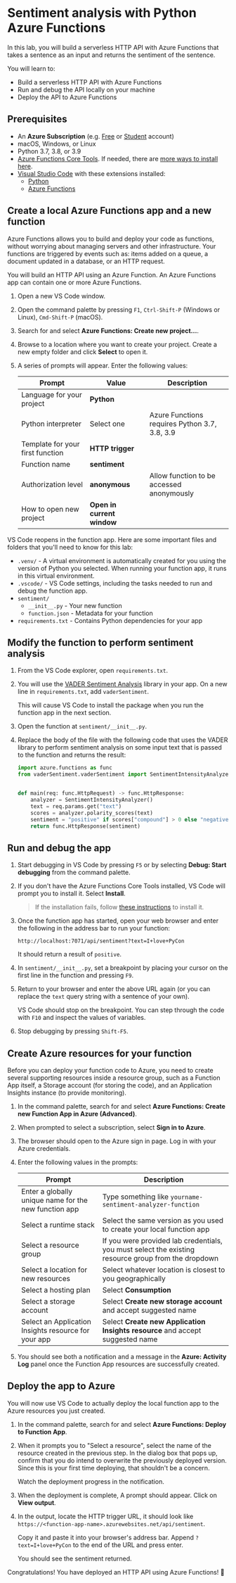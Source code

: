 # Sentiment analysis with Python Azure Functions

In this lab, you will build a serverless HTTP API with Azure Functions that takes a sentence as an input and returns the sentiment of the sentence.

You will learn to:
- Build a serverless HTTP API with Azure Functions
- Run and debug the API locally on your machine
- Deploy the API to Azure Functions

## Prerequisites

- An **Azure Subscription** (e.g. [Free](https://aka.ms/azure-free-account) or [Student](https://aka.ms/azure-student-account) account)
- macOS, Windows, or Linux
- Python 3.7, 3.8, or 3.9
- [Azure Functions Core Tools](https://docs.microsoft.com/azure/azure-functions/functions-run-local#install-the-azure-functions-core-tools). If needed, there are [more ways to install here](https://github.com/Azure/azure-functions-core-tools#installing).
- [Visual Studio Code](https://code.visualstudio.com/download) with these extensions installed:
    - [Python](https://marketplace.visualstudio.com/items?itemName=ms-python.python)
    - [Azure Functions](https://marketplace.visualstudio.com/items?itemName=ms-azuretools.vscode-azurefunctions)

## Create a local Azure Functions app and a new function

Azure Functions allows you to build and deploy your code as functions, without worrying about managing servers and other infrastructure. Your functions are triggered by events such as: items added on a queue, a document updated in a database, or an HTTP request.

You will build an HTTP API using an Azure Function. An Azure Functions app can contain one or more Azure Functions.

1. Open a new VS Code window.

1. Open the command palette by pressing `F1`, `Ctrl-Shift-P` (Windows or Linux), `Cmd-Shift-P` (macOS).

1. Search for and select **Azure Functions: Create new project...**.

1. Browse to a location where you want to create your project. Create a new empty folder and click **Select** to open it.

1. A series of prompts will appear. Enter the following values:

    | Prompt | Value | Description |
    | --- | --- | --- |
    | Language for your project | **Python** | |
    | Python interpreter | Select one | Azure Functions requires Python 3.7, 3.8, 3.9 |
    | Template for your first function | **HTTP trigger** | |
    | Function name | **sentiment** | |
    | Authorization level | **anonymous** | Allow function to be accessed anonymously |
    | How to open new project | **Open in current window** | |

VS Code reopens in the function app. Here are some important files and folders that you'll need to know for this lab:
- `.venv/` - A virtual environment is automatically created for you using the version of Python you selected. When running your function app, it runs in this virtual environment.
- `.vscode/` - VS Code settings, including the tasks needed to run and debug the function app.
- `sentiment/`
    - `__init__.py` - Your new function
    - `function.json` - Metadata for your function
- `requirements.txt` - Contains Python dependencies for your app

## Modify the function to perform sentiment analysis

1. From the VS Code explorer, open `requirements.txt`.

1. You will use the [VADER Sentiment Analysis](https://github.com/cjhutto/vaderSentiment) library in your app. On a new line in `requirements.txt`, add `vaderSentiment`.

    This will cause VS Code to install the package when you run the function app in the next section.

1. Open the function at `sentiment/__init__.py`.

1. Replace the body of the file with the following code that uses the VADER library to perform sentiment analysis on some input text that is passed to the function and returns the result:

    ```python
    import azure.functions as func
    from vaderSentiment.vaderSentiment import SentimentIntensityAnalyzer


    def main(req: func.HttpRequest) -> func.HttpResponse:
        analyzer = SentimentIntensityAnalyzer()
        text = req.params.get("text")
        scores = analyzer.polarity_scores(text)
        sentiment = "positive" if scores["compound"] > 0 else "negative"
        return func.HttpResponse(sentiment)
    ```

## Run and debug the app

1. Start debugging in VS Code by pressing `F5` or by selecting **Debug: Start debugging** from the command palette.

1. If you don't have the Azure Functions Core Tools installed, VS Code will prompt you to install it. Select **Install**.

    > If the installation fails, follow [these instructions](https://github.com/Azure/azure-functions-core-tools#installing) to install it.

1. Once the function app has started, open your web browser and enter the following in the address bar to run your function:

    ```
    http://localhost:7071/api/sentiment?text=I+love+PyCon
    ```

    It should return a result of `positive`.

1. In `sentiment/__init__.py`, set a breakpoint by placing your cursor on the first line in the function and pressing `F9`.

1. Return to your browser and enter the above URL again (or you can replace the `text` query string with a sentence of your own).

    VS Code should stop on the breakpoint. You can step through the code with `F10` and inspect the values of variables.

1. Stop debugging by pressing `Shift-F5`.

## Create Azure resources for your function

Before you can deploy your function code to Azure, you need to create several supporting resources inside a resource group, such as a Function App itself, a Storage account (for storing the code), and an Application Insights instance (to provide monitoring).

1. In the command palette, search for and select **Azure Functions: Create new Function App in Azure (Advanced)**.

2. When prompted to select a subscription, select **Sign in to Azure**.

3. The browser should open to the Azure sign in page. Log in with your Azure credentials.

4. Enter the following values in the prompts:

    | Prompt | Description |
    | --- | --- |
    | Enter a globally unique name for the new function app | Type something like `yourname-sentiment-analyzer-function`
    | Select a runtime stack | Select the same version as you used to create your local function app |
    | Select a resource group | If you were provided lab credentials, you must select the existing resource group from the dropdown |
    | Select a location for new resources | Select whatever location is closest to you geographically |
    | Select a hosting plan | Select **Consumption** |
    | Select a storage account | Select **Create new storage account** and accept suggested name |
    | Select an Application Insights resource for your app | Select **Create new Application Insights resource** and accept suggested name |
    
5. You should see both a notification and a message in the **Azure: Activity Log** panel once the Function App resources are successfully created.  

## Deploy the app to Azure

You will now use VS Code to actually deploy the local function app to the Azure resources you just created.

1. In the command palette, search for and select **Azure Functions: Deploy to Function App**.

1. When it prompts you to "Select a resource", select the name of the resource created in the previous step. In the dialog box that pops up, confirm that you do intend to overwrite the previously deployed version. Since this is your first time deploying, that shouldn't be a concern.

    Watch the deployment progress in the notification.
    
1. When the deployment is complete, A prompt should appear. Click on **View output**.

1. In the output, locate the HTTP trigger URL, it should look like `https://<function-app-name>.azurewebsites.net/api/sentiment`.

    Copy it and paste it into your browser's address bar. Append `?text=I+love+PyCon` to the end of the URL and press enter.

    You should see the sentiment returned.

Congratulations! You have deployed an HTTP API using Azure Functions! 🎉
